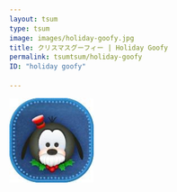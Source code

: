 ```yaml
---
layout: tsum
type: tsum
image: images/holiday-goofy.jpg
title: クリスマスグーフィー | Holiday Goofy
permalink: tsumtsum/holiday-goofy
ID: "holiday goofy"

---
```

<img class="ui image" src="../images/holiday-goofy.jpg">
